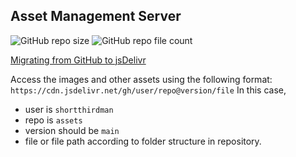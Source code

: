 ## Asset Management Server

![GitHub repo size](https://img.shields.io/github/repo-size/shortthirdman/assets)
![GitHub repo file count](https://img.shields.io/github/directory-file-count/shortthirdman/assets)

[Migrating from GitHub to jsDelivr](https://www.jsdelivr.com/github)

Access the images and other assets using the following format: `https://cdn.jsdelivr.net/gh/user/repo@version/file`
In this case,
  - user is `shortthirdman`
  - repo is `assets`
  - version should be `main`
  - file or file path according to folder structure in repository.
